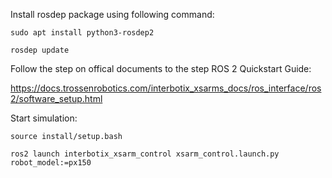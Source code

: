 Install rosdep package using following command:

    sudo apt install python3-rosdep2
    
    rosdep update
Follow the step on offical documents to the step ROS 2 Quickstart Guide:

https://docs.trossenrobotics.com/interbotix_xsarms_docs/ros_interface/ros2/software_setup.html

Start simulation:

    source install/setup.bash
    
    ros2 launch interbotix_xsarm_control xsarm_control.launch.py robot_model:=px150

